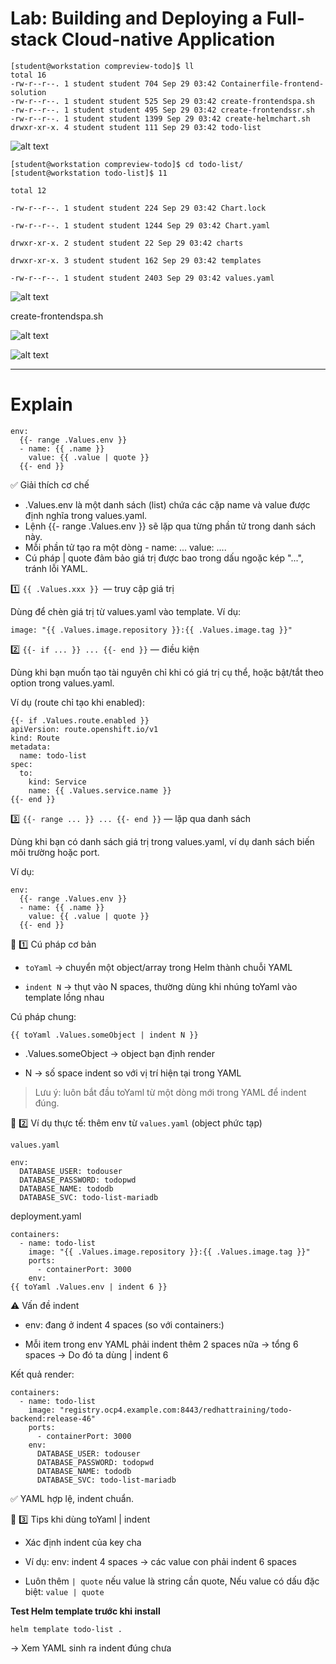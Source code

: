# Lab: Building and Deploying a Full-stack Cloud-native Application
```
[student@workstation compreview-todo]$ ll
total 16
-rw-r--r--. 1 student student 704 Sep 29 03:42 Containerfile-frontend-solution
-rw-r--r--. 1 student student 525 Sep 29 03:42 create-frontendspa.sh
-rw-r--r--. 1 student student 495 Sep 29 03:42 create-frontendssr.sh
-rw-r--r--. 1 student student 1399 Sep 29 03:42 create-helmchart.sh
drwxr-xr-x. 4 student student 111 Sep 29 03:42 todo-list
```

![alt text](pic/1.png)
```
[student@workstation compreview-todo]$ cd todo-list/
[student@workstation todo-list]$ 11

total 12

-rw-r--r--. 1 student student 224 Sep 29 03:42 Chart.lock

-rw-r--r--. 1 student student 1244 Sep 29 03:42 Chart.yaml

drwxr-xr-x. 2 student student 22 Sep 29 03:42 charts

drwxr-xr-x. 3 student student 162 Sep 29 03:42 templates

-rw-r--r--. 1 student student 2403 Sep 29 03:42 values.yaml
```

![alt text](pic/2.png)

create-frontendspa.sh

![alt text](pic/3.png)

![alt text](pic/4.png)


---
# Explain

```
env:
  {{- range .Values.env }}
  - name: {{ .name }}
    value: {{ .value | quote }}
  {{- end }}
```
✅ Giải thích cơ chế

- .Values.env là một danh sách (list) chứa các cặp name và value được định nghĩa trong values.yaml.
- Lệnh {{- range .Values.env }} sẽ lặp qua từng phần tử trong danh sách này.
- Mỗi phần tử tạo ra một dòng - name: ... value: ....
- Cú pháp | quote đảm bảo giá trị được bao trong dấu ngoặc kép "...", tránh lỗi YAML.


1️⃣ `{{ .Values.xxx }} `— truy cập giá trị

Dùng để chèn giá trị từ values.yaml vào template.
Ví dụ:
```
image: "{{ .Values.image.repository }}:{{ .Values.image.tag }}"
```
2️⃣ `{{- if ... }} ... {{- end }}` — điều kiện

Dùng khi bạn muốn tạo tài nguyên chỉ khi có giá trị cụ thể, hoặc bật/tắt theo option trong values.yaml.

Ví dụ (route chỉ tạo khi enabled):
```
{{- if .Values.route.enabled }}
apiVersion: route.openshift.io/v1
kind: Route
metadata:
  name: todo-list
spec:
  to:
    kind: Service
    name: {{ .Values.service.name }}
{{- end }}
```
3️⃣ `{{- range ... }} ... {{- end }}` — lặp qua danh sách

Dùng khi bạn có danh sách giá trị trong values.yaml, ví dụ danh sách biến môi trường hoặc port.

Ví dụ:
```
env:
  {{- range .Values.env }}
  - name: {{ .name }}
    value: {{ .value | quote }}
  {{- end }}
```

🔹 1️⃣ Cú pháp cơ bản

- `toYaml` → chuyển một object/array trong Helm thành chuỗi YAML

- `indent N` → thụt vào N spaces, thường dùng khi nhúng toYaml vào template lồng nhau

Cú pháp chung:
```
{{ toYaml .Values.someObject | indent N }}
```

- .Values.someObject → object bạn định render

- N → số space indent so với vị trí hiện tại trong YAML

> Lưu ý: luôn bắt đầu toYaml từ một dòng mới trong YAML để indent đúng.

🔹 2️⃣ Ví dụ thực tế: thêm env từ `values.yaml` (object phức tạp)

`values.yaml`
```
env:
  DATABASE_USER: todouser
  DATABASE_PASSWORD: todopwd
  DATABASE_NAME: tododb
  DATABASE_SVC: todo-list-mariadb
```

deployment.yaml
```
containers:
  - name: todo-list
    image: "{{ .Values.image.repository }}:{{ .Values.image.tag }}"
    ports:
      - containerPort: 3000
    env:
{{ toYaml .Values.env | indent 6 }}
```
⚠️ Vấn đề indent

- env: đang ở indent 4 spaces (so với containers:)

- Mỗi item trong env YAML phải indent thêm 2 spaces nữa → tổng 6 spaces
→ Do đó ta dùng | indent 6

Kết quả render:
```
containers:
  - name: todo-list
    image: "registry.ocp4.example.com:8443/redhattraining/todo-backend:release-46"
    ports:
      - containerPort: 3000
    env:
      DATABASE_USER: todouser
      DATABASE_PASSWORD: todopwd
      DATABASE_NAME: tododb
      DATABASE_SVC: todo-list-mariadb
```

✅ YAML hợp lệ, indent chuẩn.

🔹 3️⃣ Tips khi dùng toYaml | indent

- Xác định indent của key cha

- Ví dụ: env: indent 4 spaces → các value con phải indent 6 spaces

- Luôn thêm `| quote` nếu value là string cần quote, Nếu value có dấu đặc biệt: `value | quote`

**Test Helm template trước khi install**
```
helm template todo-list .
```

→ Xem YAML sinh ra indent đúng chưa


